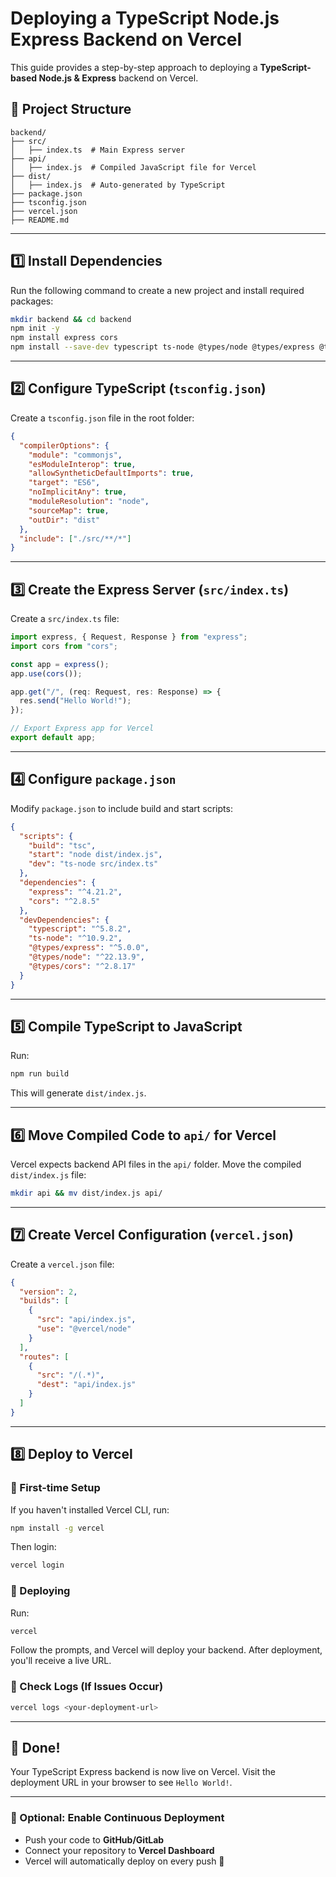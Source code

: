 # Deploying a TypeScript Node.js Express Backend on Vercel

This guide provides a step-by-step approach to deploying a **TypeScript-based Node.js & Express** backend on Vercel.

## **📂 Project Structure**
```
backend/
├── src/
│   ├── index.ts  # Main Express server
├── api/
│   ├── index.js  # Compiled JavaScript file for Vercel
├── dist/
│   ├── index.js  # Auto-generated by TypeScript
├── package.json
├── tsconfig.json
├── vercel.json
├── README.md
```

---
## **1️⃣ Install Dependencies**
Run the following command to create a new project and install required packages:
```sh
mkdir backend && cd backend
npm init -y
npm install express cors
npm install --save-dev typescript ts-node @types/node @types/express @types/cors
```

---
## **2️⃣ Configure TypeScript (`tsconfig.json`)**
Create a `tsconfig.json` file in the root folder:
```json
{
  "compilerOptions": {
    "module": "commonjs",
    "esModuleInterop": true,
    "allowSyntheticDefaultImports": true,
    "target": "ES6",
    "noImplicitAny": true,
    "moduleResolution": "node",
    "sourceMap": true,
    "outDir": "dist"
  },
  "include": ["./src/**/*"]
}
```

---
## **3️⃣ Create the Express Server (`src/index.ts`)**
Create a `src/index.ts` file:
```ts
import express, { Request, Response } from "express";
import cors from "cors";

const app = express();
app.use(cors());

app.get("/", (req: Request, res: Response) => {
  res.send("Hello World!");
});

// Export Express app for Vercel
export default app;
```

---
## **4️⃣ Configure `package.json`**
Modify `package.json` to include build and start scripts:
```json
{
  "scripts": {
    "build": "tsc",
    "start": "node dist/index.js",
    "dev": "ts-node src/index.ts"
  },
  "dependencies": {
    "express": "^4.21.2",
    "cors": "^2.8.5"
  },
  "devDependencies": {
    "typescript": "^5.8.2",
    "ts-node": "^10.9.2",
    "@types/express": "^5.0.0",
    "@types/node": "^22.13.9",
    "@types/cors": "^2.8.17"
  }
}
```

---
## **5️⃣ Compile TypeScript to JavaScript**
Run:
```sh
npm run build
```
This will generate `dist/index.js`.

---
## **6️⃣ Move Compiled Code to `api/` for Vercel**
Vercel expects backend API files in the `api/` folder. Move the compiled `dist/index.js` file:
```sh
mkdir api && mv dist/index.js api/
```

---
## **7️⃣ Create Vercel Configuration (`vercel.json`)**
Create a `vercel.json` file:
```json
{
  "version": 2,
  "builds": [
    {
      "src": "api/index.js",
      "use": "@vercel/node"
    }
  ],
  "routes": [
    {
      "src": "/(.*)",
      "dest": "api/index.js"
    }
  ]
}
```

---
## **8️⃣ Deploy to Vercel**

### **🔹 First-time Setup**
If you haven't installed Vercel CLI, run:
```sh
npm install -g vercel
```
Then login:
```sh
vercel login
```

### **🔹 Deploying**
Run:
```sh
vercel
```
Follow the prompts, and Vercel will deploy your backend. After deployment, you'll receive a live URL.

### **🔹 Check Logs (If Issues Occur)**
```sh
vercel logs <your-deployment-url>
```

---
## **🎉 Done!**
Your TypeScript Express backend is now live on Vercel. Visit the deployment URL in your browser to see `Hello World!`.

---
### **🔹 Optional: Enable Continuous Deployment**
- Push your code to **GitHub/GitLab**
- Connect your repository to **Vercel Dashboard**
- Vercel will automatically deploy on every push 🚀

